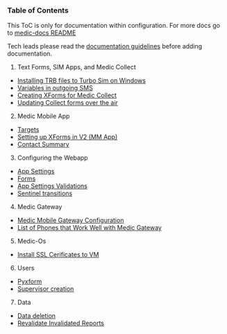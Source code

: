 ### Table of Contents

This ToC is only for documentation within configuration. For more docs go to [medic-docs README](https://github.com/medic/medic-docs/blob/master/README.md)

Tech leads please read the [documentation guidelines](configuration-documentation-guidelines-for-techleads.md) before adding documentation.

1. Text Forms, SIM Apps, and Medic Collect

- [Installing TRB files to Turbo Sim on Windows](installing-trb-windows.md)
- [Variables in outgoing SMS](variables-in-messages.md)
- [Creating XForms for Medic Collect](create-xforms-for-medic-collect.md)
- [Updating Collect forms over the air](collect-form-update-over-the-air.md)

2. Medic Mobile App

- [Targets](targets.md)
- [Setting up XForms in V2 (MM App)](setting-up-xforms-for-mm-app.md)
- [Contact Summary](contact-summary.md)

3. Configuring the Webapp

- [App Settings](app-settings.md)
- [Forms](forms.md)
- [App Settings Validations](app-settings-validations.md)
- [Sentinel transitions](transitions.md)

4. Medic Gateway

- [Medic Mobile Gateway Configuration](gateway-config.md)
- [List of Phones that Work Well with Medic Gateway](gateway-phones.md)

5. Medic-Os
- [Install SSL Cerificates to VM](install-ssl-certificates-to-vm.md)

6. Users
- [Pyxform](pyxform.md)
- [Supervisor creation](supervisor-creation.md)

7. Data
- [Data deletion](data-deletion.md)
- [Revalidate Invalidated Reports](revalidate-invalidated-report.md)

